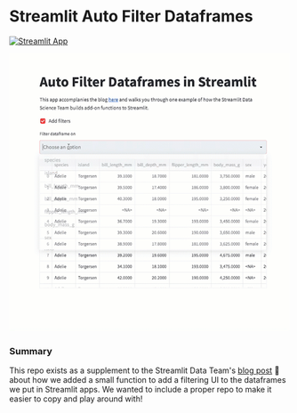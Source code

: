 # Streamlit Auto Filter Dataframes

[![Streamlit App](https://static.streamlit.io/badges/streamlit_badge_black_white.svg)](https://tylerjrichards-st-filter-dataframe-streamlit-app-h7l9c1.streamlitapp.com/)

![Demo](filter_auto_capture.gif)

### Summary

This repo exists as a supplement to the Streamlit Data Team's [blog post]() 🎉 about how we added a small function to add a filtering UI to the dataframes we put in Streamlit apps. We wanted to include a proper repo to make it easier to copy and play around with!

